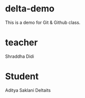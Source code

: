 # delta-demo
This is a demo for Git &amp; Github class.

# teacher
Shraddha Didi

# Student
Aditya Saklani Deltaits
